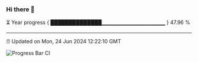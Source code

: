 ### Hi there 👋

⏳ Year progress { ██████████████▁▁▁▁▁▁▁▁▁▁▁▁▁▁▁▁ } 47.96 %

---

⏰ Updated on Mon, 24 Jun 2024 12:22:10 GMT

![Progress Bar CI](https://github.com/liununu/liununu/workflows/Progress%20Bar%20CI/badge.svg)
